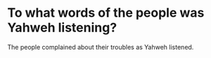 # To what words of the people was Yahweh listening?

The people complained about their troubles as Yahweh listened.
